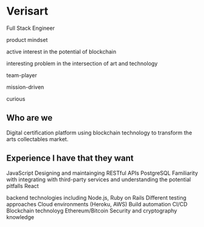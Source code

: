 # Verisart

Full Stack Engineer

product mindset

active interest in the potential of blockchain

interesting problem in the intersection of art and technology

team-player

mission-driven

curious

## Who are we

Digital certification platform using blockchain technology to transform the arts collectables market.

## Experience I have that they want

JavaScript
Designing and maintainging RESTful APIs
PostgreSQL
Familiarity with integrating with third-party services and understanding the potential pitfalls
React

backend technologies including Node.js, Ruby on Rails
Different testing approaches
Cloud environments (Heroku, AWS)
Build automation CI/CD
Blockchain technoloyg Ethereum/Bitcoin
Security and cryptography knowledge